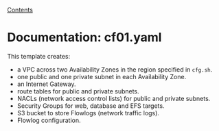 [Contents](contents.md)

# Documentation: cf01.yaml

This template creates: 

* a VPC across two Availability Zones in the region specified in ```cfg.sh```.
* one public and one private subnet in each Availability Zone.
* an Internet Gateway.
* route tables for public and private subnets.
* NACLs (network access control lists) for public and private subnets.
* Security Groups for web, database and EFS targets.
* S3 bucket to store Flowlogs (network traffic logs).
* Flowlog configuration.

